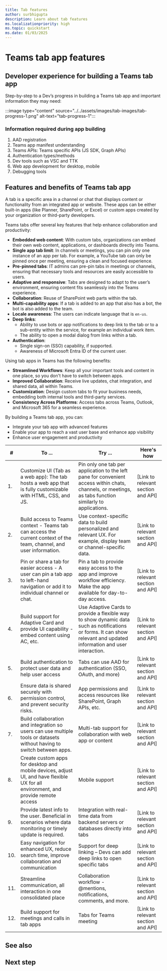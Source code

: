 ```yaml
---
title: Tab features
author: surbhigupta
description: Learn about tab features
ms.localizationpriority: high
ms.topic: quickstart
ms.date: 01/03/2025
---
```


# Teams tab app features

## Developer experience for building a Teams tab app

Step-by-step to a Dev’s progress in building a Teams tab app and important information they may need:

:::image type="content" source="../../assets/images/tab-images/tab-progress-1.png" alt-text="tab-progress-1":::

<!--
:::image type="content" source="../../assets/images/tab-images/tab-progress-2.png" alt-text="tab progress 2":::

1. Understand key concepts and prerequisites:
    - Introduction to Tabs, authentication and permissions for access to Graph APIs, and User authentication with AAD.
2. Set up Environment:
    - M365 Dev account
    - AAD app
    - TTK for VSC: Install TTK and set up project using the toolkit
3. Create a basic tab app [Add link to how-to guide]
4. Set up Web app
    - Set up SPA or HTML content of the tab
    - Design for desktop and mobile
    - Use support for Adaptor Card, deep links, and more to structure content, format, navigation in the app
5. Configure app in Teams using app manifest
    - Define tab ID, scope, and website and content URLs
    - Example of app manifest code snippet
6. Add authentication (optional step)
    - Cross-link to authentication module
    - Code snippet or examples, if and as needed
7. Add support for building tabs for Teams Meetings
    - Cross-link to Build tabs for meetings page
    - Code snippet or examples, if and as needed
8. Test and debug app
9. Publish app
-->

### Information required during app building

1. AAD registration
2. Teams app manifest understanding
3. Teams APIs: Teams specific APIs (JS SDK, Graph APIs)
4. Authentication types/methods
5. Dev tools such as VSC and TTK
6. Web app development for desktop, mobile
7. Debugging tools

## Features and benefits of Teams tab app

A tab is a specific area in a channel or chat that displays content or functionality from an integrated app or website. These apps can be either built-in apps (like Planner, SharePoint, or Excel) or custom apps created by your organization or third-party developers.

Teams tabs offer several key features that help enhance collaboration and productivity:

- **Embedded web content**: With custom tabs, organizations can embed their own web content, applications, or dashboards directly into Teams.
- **Single app tab limit**: In channels or meetings, you can pin only one instance of an app per tab. For example, a YouTube tab can only be pinned once per meeting, ensuring a clean and focused experience.
- **Pre-pinned tabs**: IT admins can pre-pin tabs in meetings or channels, ensuring that necessary tools and resources are easily accessible to users.
- **Adaptive and responsive**: Tabs are designed to adapt to the user’s environment, ensuring content fits seamlessly into the Teams experience.
- **Collaboration**: Reuse of SharePoint web parts within the tab.
- **Multi-capability apps**: If a tab is added to an app that also has a bot, the bot is also added to the team.
- **Locale awareness**: The users can indicate language that is `en-us`.
- **Deep links**:
  - Ability to use bots or app notifications to deep link to the tab or to a sub-entity within the service, for example an individual work item.
  - The ability to open a modal dialog from links within a tab.
- **Authentication**:
  - Single sign-on (SSO) capability, if supported.
  - Awareness of Microsoft Entra ID of the current user.

Using tab apps in Teams has the following benefits:

- **Streamlined Workflows**: Keep all your important tools and content in one place, so you don't have to switch between apps.
- **Improved Collaboration**: Receive live updates, chat integration, and shared data, all within Teams.
- **Customization**: Design custom tabs to fit your business needs, embedding both internal tools and third-party services.
- **Consistency Across Platforms**: Access tabs across Teams, Outlook, and Microsoft 365 for a seamless experience.

By building a Teams tab app, you can:

- Integrate your tab app with advanced features
- Enable your app to reach a vast user base and enhance app visibility
- Enhance user engagement and productivity

| # | To ... | Try ... | Here's how |
| --- | --- | --- | --- |
| 1. | Customize UI (Tab as a web app): The tab hosts a web app that is fully customizable with HTML, CSS, and JS. | Pin only one tab per application to the left pane for convenient access within chats, channels, or meetings, as tabs function similarly to applications. | [Link to relevant section and API] |
| 2. | Build access to Teams context - Teams tab can access the current context of the team, channel, and user information. | Use context-specific data to build personalized and relevant UX. For example, display team or channel-specific data. | [Link to relevant section and API] |
| 3. | Pin or share a tab for easier access - A user can pin a tab app to left-hand navigation or add it to individual channel or chat. | Pin a tab to provide easy access to the app and improve workflow efficiency. Make the app available for day-to-day access. | [Link to relevant section and API] |
| 4. | Build support for Adaptive Card and provide UI capability - embed content using AC, etc. | Use Adaptive Cards to provide a flexible way to show dynamic data such as notifications or forms.  It can show relevant and updated information and user interaction. | [Link to relevant section and API] |
| 5. | Build authentication to protect user data and help user access | Tabs can use AAD for authentication (SSO, OAuth, and more) | [Link to relevant section and API] |
| 6. | Ensure data is shared securely with permission control, and prevent security risks. | App permissions and access resources like SharePoint, Graph APIs, etc. | [Link to relevant section and API] |
| 7. | Build collaboration and integration so users can use multiple tools or datasets without having to switch between apps. | Multi-tab support for collaboration with web app or content | [Link to relevant section and API] |
| 8. | Create custom apps for desktop and mobile devices, adjust UI, and have flexible UX for all environment, and provide remote access | Mobile support | [Link to relevant section and API] |
| 9. | Provide latest info to the user. Beneficial in scenarios where data monitoring or timely update is required. | Integration with real-time data from backend servers or databases directly into tabs | [Link to relevant section and API] |
| 10. | Easy navigation for enhanced UX, reduce search time, improve collaboration and communication | Support for deep linking – Devs can add deep links to open specific tabs | [Link to relevant section and API] |
| 11. | Streamline communication, all interaction in one consolidated place | Collaboration workflow - @mentions, notifications, comments, and more. | [Link to relevant section and API] |
| 12. | Build support for meetings and calls in tab apps | Tabs for Teams meeting | [Link to relevant section and API] |

## See also

## Next step
